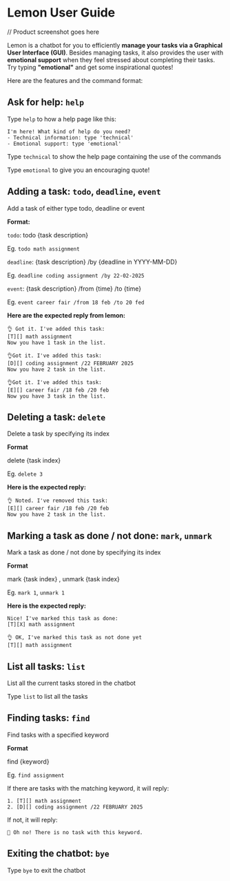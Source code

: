 # Lemon User Guide


// Product screenshot goes here

Lemon is a chatbot for you to efficiently **manage your tasks via a Graphical User Interface (GUI)**.
Besides managing tasks, it also provides the user with **emotional support** when they feel stressed about completing their tasks. 
Try typing **"emotional"** and get some inspirational quotes!

Here are the features and the command format:

## Ask for help: `help`
Type `help` to how a help page like this:

```angular2html
I'm here! What kind of help do you need?
- Technical information: type 'technical'
- Emotional support: type 'emotional'
```
Type `technical` to show the help page containing the use of the commands

Type `emotional` to give you an encouraging quote!
## Adding a task: `todo`, `deadline`, `event`
Add a task of either type todo, deadline or event

**Format:**

`todo`: todo {task description}

Eg. `todo math assignment`

`deadline`: {task description} /by {deadline in YYYY-MM-DD}

Eg. `deadline coding assignment /by 22-02-2025`

`event`: {task description} /from {time} /to {time}

Eg. `event career fair /from 18 feb /to 20 fed`

**Here are the expected reply from lemon:**

```
👌 Got it. I've added this task:
[T][] math assignment
Now you have 1 task in the list.
```
```angular2html
👌Got it. I've added this task:
[D][] coding assignment /22 FEBRUARY 2025
Now you have 2 task in the list.
```
```angular2html
👌Got it. I've added this task:
[E][] career fair /18 feb /20 feb
Now you have 3 task in the list.
```


## Deleting a task: `delete`

Delete a task by specifying its index

**Format**

delete {task index}

Eg. `delete 3`

**Here is the expected reply:**
```angular2html
👌 Noted. I've removed this task:
[E][] career fair /18 feb /20 feb
Now you have 2 task in the list.
```

## Marking a task as done / not done: `mark`, `unmark`

Mark a task as done / not done by specifying its index

**Format**

mark {task index} , unmark {task index}

Eg. `mark 1`, `unmark 1`

**Here is the expected reply:**

```angular2html
Nice! I've marked this task as done:
[T][X] math assignment
```
```angular2html
👌 OK, I've marked this task as not done yet
[T][] math assignment
```
## List all tasks: `list`
List all the current tasks stored in the chatbot

Type `list` to list all the tasks

## Finding tasks: `find`
Find tasks with a specified keyword

**Format**

find {keyword}

Eg. `find assignment`

If there are tasks with the matching keyword, it will reply:
```angular2html
1. [T][] math assignment
2. [D][] coding assignment /22 FEBRUARY 2025
```

If not, it will reply:
```angular2html
🤔 Oh no! There is no task with this keyword.
```
## Exiting the chatbot: `bye`
Type `bye` to exit the chatbot
